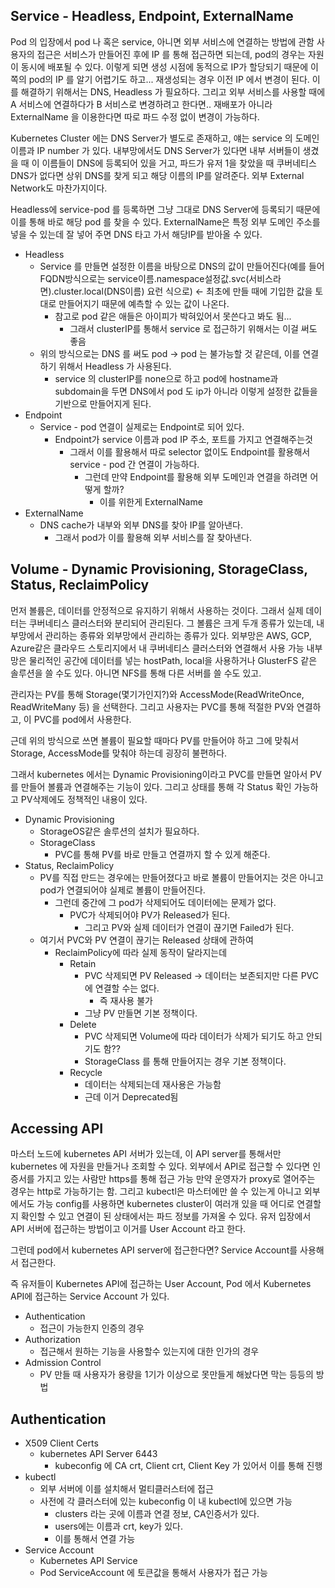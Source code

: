 ## Service - Headless, Endpoint, ExternalName

Pod 의 입장에서 pod 나 혹은 service, 아니면 외부 서비스에 연결하는 방법에 관함
사용자의 접근은 서비스가 만들어진 후에 IP 를 통해 접근하면 되는데, pod의 경우는 자원이 동시에 배포될 수 있다.
이렇게 되면 생성 시점에 동적으로 IP가 할당되기 때문에 이쪽의 pod의 IP 를 알기 어렵기도 하고... 재생성되는 경우 이전 IP 에서 변경이 된다.
이를 해결하기 위해서는 DNS, Headless 가 필요하다.
그리고 외부 서비스를 사용할 때에 A 서비스에 연결하다가 B 서비스로 변경하려고 한다면.. 재배포가 아니라 ExternalName 을 이용한다면 따로 파드 수정 없이 변경이 가능하다.

Kubernetes Cluster 에는 DNS Server가 별도로 존재하고, 얘는 service 의 도메인 이름과 IP number 가 있다.
내부망에서도 DNS Server가 있다면 내부 서버들이 생겼을 때 이 이름들이 DNS에 등록되어 있을 거고, 파드가 유저 1을 찾았을 때 쿠버네티스 DNS가 없다면 상위 DNS를 찾게 되고 해당 이름의 IP를 알려준다.
외부 External Network도 마찬가지이다.

Headless에 service-pod 를 등록하면 그냥 그대로 DNS Server에 등록되기 때문에 이를 통해 바로 해당 pod 를 찾을 수 있다.
ExternalName은 특정 외부 도메인 주소를 넣을 수 있는데 잘 넣어 주면 DNS 타고 가서 해당IP를 받아올 수 있다.

- Headless
    - Service 를 만들면 설정한 이름을 바탕으로 DNS의 값이 만들어진다(예를 들어 FQDN방식으로는 service이름.namespace설정값.svc(서비스라면).cluster.local(DNS이름) 요런 식으로) <- 최초에 만들 때에 기입한 값을 토대로 만들어지기 때문에 예측할 수 있는 값이 나온다.
        - 참고로 pod 같은 애들은 아이피가 박혀있어서 못쓴다고 봐도 됨...
            - 그래서 clusterIP를 통해서 service 로 접근하기 위해서는 이걸 써도 좋음
    - 위의 방식으로는 DNS 를 써도 pod -> pod 는 불가능할 것 같은데, 이를 연결하기 위해서 Headless 가 사용된다.
        - service 의 clusterIP를 none으로 하고 pod에 hostname과 subdomain을 두면 DNS에서 pod 도 ip가 아니라 이렇게 설정한 값들을 기반으로 만들어지게 된다.
- Endpoint
    - Service - pod 연결이 실제로는 Endpoint로 되어 있다.
        - Endpoint가 service 이름과 pod IP 주소, 포트를 가지고 연결해주는것
            - 그래서 이를 활용해서 따로 selector 없이도 Endpoint를 활용해서 service - pod 간 연결이 가능하다.
                - 그런데 만약 Endpoint를 활용해 외부 도메인과 연결을 하려면 어떻게 할까?
                    - 이를 위한게 ExternalName
- ExternalName
    - DNS cache가 내부와 외부 DNS를 찾아 IP를 알아낸다.
        - 그래서 pod가 이를 활용해 외부 서비스를 잘 찾아낸다.

## Volume - Dynamic Provisioning, StorageClass, Status, ReclaimPolicy

먼저 볼륨은, 데이터를 안정적으로 유지하기 위해서 사용하는 것이다.
그래서 실제 데이터는 쿠버네티스 클러스터와 분리되어 관리된다.
그 볼륨은 크게 두개 종류가 있는데, 내부망에서 관리하는 종류와 외부망에서 관리하는 종류가 있다.
외부망은 AWS, GCP, Azure같은 클라우드 스토리지에서 내 쿠버네티스 클러스터와 연결해서 사용 가능
내부망은 물리적인 공간에 데이터를 넣는 hostPath, local을 사용하거나 GlusterFS 같은 솔루션을 쓸 수도 있다. 아니면 NFS를 통해 다른 서버를 쓸 수도 있고.

관리자는 PV를 통해 Storage(몇기가인지?)와 AccessMode(ReadWriteOnce, ReadWriteMany 등) 을 선택한다.
그리고 사용자는 PVC를 통해 적절한 PV와 연결하고, 이 PVC를 pod에서 사용한다.

근데 위의 방식으로 쓰면 볼륨이 필요할 때마다 PV를 만들어야 하고 그에 맞춰서 Storage, AccessMode를 맞춰야 하는데 굉장히 불편하다.

그래서 kubernetes 에서는 Dynamic Provisioning이라고 PVC를 만들면 알아서 PV를 만들어 볼륨과 연결해주는 기능이 있다.
그리고 상태를 통해 각 Status 확인 가능하고 PV삭제에도 정책적인 내용이 있다.

- Dynamic Provisioning
    - StorageOS같은 솔루션의 설치가 필요하다.
    - StorageClass
        - PVC를 통해 PV를 바로 만들고 연결까지 할 수 있게 해준다.
- Status, ReclaimPolicy
    - PV를 직접 만드는 경우에는 만들어졌다고 바로 볼륨이 만들어지는 것은 아니고 pod가 연결되어야 실제로 볼륨이 만들어진다.
        - 그런데 중간에 그 pod가 삭제되어도 데이터에는 문제가 없다.
            - PVC가 삭제되어야 PV가 Released가 된다.
                - 그리고 PV와 실제 데이터가 연결이 끊기면 Failed가 된다.
    - 여기서 PVC와 PV 연결이 끊기는 Released 상태에 관하여
        - ReclaimPolicy에 따라 실제 동작이 달라지는데
            - Retain
                - PVC 삭제되면 PV Released -> 데이터는 보존되지만 다른 PVC에 연결할 수는 없다.
                    - 즉 재사용 불가
                - 그냥 PV 만들면 기본 정책이다.
            - Delete
                - PVC 삭제되면 Volume에 따라 데이터가 삭제가 되기도 하고 안되기도 함??
                - StorageClass 를 통해 만들어지는 경우 기본 정책이다.
            - Recycle
                - 데이터는 삭제되는데 재사용은 가능함
                - 근데 이거 Deprecated됨

## Accessing API

마스터 노드에 kubernetes API 서버가 있는데, 이 API server를 통해서만 kubernetes 에 자원을 만들거나 조회할 수 있다.
외부에서 API로 접근할 수 있다면 인증서를 가지고 있는 사람만 https를 통해 접근 가능
만약 운영자가 proxy로 열어주는 경우는 http로 가능하기는 함.
그리고 kubectl은 마스터에만 쓸 수 있는게 아니고 외부에서도 가능
config를 사용하면 kubernetes cluster이 여러개 있을 때 어디로 연결할지 확인할 수 있고 연결이 된 상태에서는 파드 정보를 가져올 수 있다.
유저 입장에서 API 서버에 접근하는 방법이고 이거를 User Account 라고 한다.

그런데 pod에서 kubernetes API server에 접근한다면?
Service Account를 사용해서 접근한다.

즉 유저들이 Kubernetes API에 접근하는 User Account, Pod 에서 Kubernetes API에 접근하는 Service Account 가 있다.

- Authentication
    - 접근이 가능한지 인증의 경우
- Authorization
    - 접근해서 원하는 기능을 사용할수 있는지에 대한 인가의 경우
- Admission Control
    - PV 만들 때 사용자가 용량을 1기가 이상으로 못만들게 해놨다면 막는 등등의 방법

## Authentication

- X509 Client Certs
    - kubernetes API Server 6443
        - kubeconfig 에 CA crt, Client crt, Client Key 가 있어서 이를 통해 진행
- kubectl
    - 외부 서버에 이를 설치해서 멀티클러스터에 접근
    - 사전에 각 클러스터에 있는 kubeconfig 이 내 kubectl에 있으면 가능
        - clusters 라는 곳에 이름과 연결 정보, CA인증서가 있다.
        - users에는 이름과 crt, key가 있다.
        - 이를 통해서 연결 가능
- Service Account
    - Kubernetes API Service
    - Pod ServiceAccount 에 토큰값을 통해서 사용자가 접근 가능

